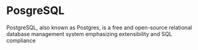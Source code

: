 # PosgreSQL

PostgreSQL, also known as Postgres, is a free and open-source relational database management system emphasizing extensibility and SQL compliance
